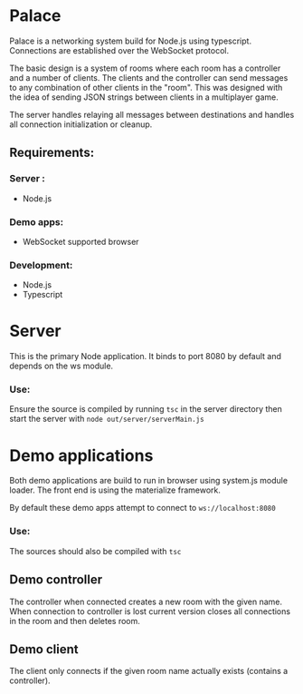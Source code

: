 # Palace

Palace is a networking system build for Node.js using typescript. Connections are established over the WebSocket protocol.

The basic design is a system of rooms where each room has a controller and a number of clients. The clients and the controller can send messages to any combination of other clients in the "room". This was designed with the idea of sending JSON strings between clients in a multiplayer game.

The server handles relaying all messages between destinations and handles all connection initialization or cleanup.

## Requirements:
 ### Server :
   * Node.js
 ### Demo apps:
   * WebSocket supported browser
 ### Development:
   * Node.js
   * Typescript

# Server

This is the primary Node application. It binds to port 8080 by default and depends on the ws module.

### Use:
Ensure the source is compiled by running `tsc` in the server directory then start the server with  `node out/server/serverMain.js`

# Demo applications

Both demo applications are build to run in browser using system.js module loader. The front end is using the materialize framework.

By default these demo apps attempt to connect to `ws://localhost:8080`

### Use:
The sources should also be compiled with `tsc`

## Demo controller

The controller when connected creates a new room with the given name. When connection to controller is lost current version closes all connections in the room and then deletes room.

## Demo client

The client only connects if the given room name actually exists (contains a controller).
